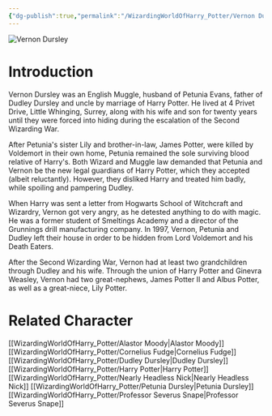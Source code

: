 ```yaml
---
{"dg-publish":true,"permalink":"/WizardingWorldOfHarry_Potter/Vernon Dursley/","dgPassFrontmatter":true,"created":"","updated":""}
---
```


![Vernon Dursley](http://rxbg5ysja.bkt.gdipper.com/Vernon_Dursley.png)
# Introduction
Vernon Dursley was an English Muggle, husband of Petunia Evans, father of Dudley Dursley and uncle by marriage of Harry Potter. He lived at 4 Privet Drive, Little Whinging, Surrey, along with his wife and son for twenty years until they were forced into hiding during the escalation of the Second Wizarding War. 

After Petunia's sister Lily and brother-in-law, James Potter, were killed by Voldemort in their own home, Petunia remained the sole surviving blood relative of Harry's. Both Wizard and Muggle law demanded that Petunia and Vernon be the new legal guardians of Harry Potter, which they accepted (albeit reluctantly). However, they disliked Harry and treated him badly, while spoiling and pampering Dudley.

When Harry was sent a letter from Hogwarts School of Witchcraft and Wizardry, Vernon got very angry, as he detested anything to do with magic. He was a former student of Smeltings Academy and a director of the Grunnings drill manufacturing company. In 1997, Vernon, Petunia and Dudley left their house in order to be hidden from Lord Voldemort and his Death Eaters.

After the Second Wizarding War, Vernon had at least two grandchildren through Dudley and his wife. Through the union of Harry Potter and Ginevra Weasley, Vernon had two great-nephews, James Potter II and Albus Potter, as well as a great-niece, Lily Potter.

# Related Character
[[WizardingWorldOfHarry_Potter/Alastor Moody\|Alastor Moody]]
[[WizardingWorldOfHarry_Potter/Cornelius Fudge\|Cornelius Fudge]]
[[WizardingWorldOfHarry_Potter/Dudley Dursley\|Dudley Dursley]]
[[WizardingWorldOfHarry_Potter/Harry Potter\|Harry Potter]]
[[WizardingWorldOfHarry_Potter/Nearly Headless Nick\|Nearly Headless Nick]]
[[WizardingWorldOfHarry_Potter/Petunia Dursley\|Petunia Dursley]]
[[WizardingWorldOfHarry_Potter/Professor Severus Snape\|Professor Severus Snape]]
